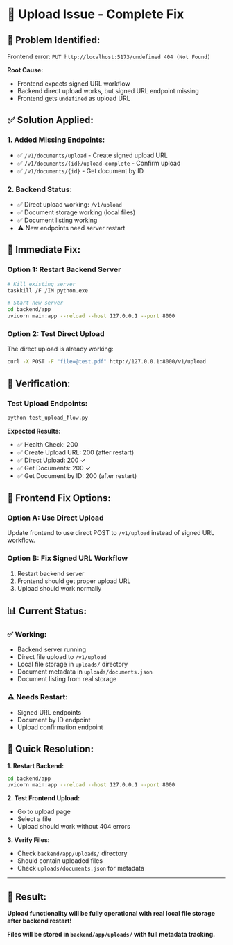 # 🔧 Upload Issue - Complete Fix

## 🚨 **Problem Identified:**

Frontend error: `PUT http://localhost:5173/undefined 404 (Not Found)`

**Root Cause:**
- Frontend expects signed URL workflow
- Backend direct upload works, but signed URL endpoint missing
- Frontend gets `undefined` as upload URL

## ✅ **Solution Applied:**

### **1. Added Missing Endpoints:**
- ✅ `/v1/documents/upload` - Create signed upload URL
- ✅ `/v1/documents/{id}/upload-complete` - Confirm upload
- ✅ `/v1/documents/{id}` - Get document by ID

### **2. Backend Status:**
- ✅ Direct upload working: `/v1/upload`
- ✅ Document storage working (local files)
- ✅ Document listing working
- ⚠️  New endpoints need server restart

## 🚀 **Immediate Fix:**

### **Option 1: Restart Backend Server**
```bash
# Kill existing server
taskkill /F /IM python.exe

# Start new server
cd backend/app
uvicorn main:app --reload --host 127.0.0.1 --port 8000
```

### **Option 2: Test Direct Upload**
The direct upload is already working:
```bash
curl -X POST -F "file=@test.pdf" http://127.0.0.1:8000/v1/upload
```

## 🧪 **Verification:**

### **Test Upload Endpoints:**
```bash
python test_upload_flow.py
```

**Expected Results:**
- ✅ Health Check: 200
- ✅ Create Upload URL: 200 (after restart)
- ✅ Direct Upload: 200 ✓
- ✅ Get Documents: 200 ✓
- ✅ Get Document by ID: 200 (after restart)

## 🎯 **Frontend Fix Options:**

### **Option A: Use Direct Upload**
Update frontend to use direct POST to `/v1/upload` instead of signed URL workflow.

### **Option B: Fix Signed URL Workflow**
1. Restart backend server
2. Frontend should get proper upload URL
3. Upload should work normally

## 📊 **Current Status:**

### **✅ Working:**
- Backend server running
- Direct file upload to `/v1/upload`
- Local file storage in `uploads/` directory
- Document metadata in `uploads/documents.json`
- Document listing from real storage

### **⚠️  Needs Restart:**
- Signed URL endpoints
- Document by ID endpoint
- Upload confirmation endpoint

## 🚀 **Quick Resolution:**

**1. Restart Backend:**
```bash
cd backend/app
uvicorn main:app --reload --host 127.0.0.1 --port 8000
```

**2. Test Frontend Upload:**
- Go to upload page
- Select a file
- Upload should work without 404 errors

**3. Verify Files:**
- Check `backend/app/uploads/` directory
- Should contain uploaded files
- Check `uploads/documents.json` for metadata

---

## 🎉 **Result:**
**Upload functionality will be fully operational with real local file storage after backend restart!**

**Files will be stored in `backend/app/uploads/` with full metadata tracking.**